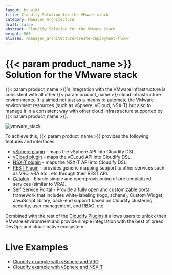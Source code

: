 ```yaml
---
layout: bt_wiki
title: Cloudify Solution for the VMware stack
category: Manager Architecture
draft: false
abstract: Cloudify Solution for the VMware stack
weight: 500
aliases: /manager_architecture/create-deployment-flow/
---
```

 
# {{< param product_name >}} Solution for the VMware stack
{{< param product_name >}}'s integration with the VMware infrastructure is consistent with all other {{< param product_name >}} cloud infrastructure environments. It is aimed not just as a means to automate the VMware environment resources (such as vSphere, vCloud, NSX-T)  but also to manage it in a consistent way with other cloud infrastructure supported by {{< param product_name >}}. 
 
![vmware_stack]( /images/vmware_stack/vmware_stack.png )
 
 To achieve this, {{< param product_name >}} provides the following features and interfaces:
 
 
* [vSphere plugin](https://docs.cloudify.co/latest/working_with/official_plugins/infrastructure/vsphere/) - maps the vSphere API into Cloudify DSL.
* [vCloud plugin](https://docs.cloudify.co/latest/working_with/official_plugins/infrastructure/vcloud/) - maps the vCLoud API into Cloudify DSL.
* [NSX-T plugin](https://docs.cloudify.co/latest/working_with/official_plugins/infrastructure/nsx-t/) - maps the NSX-T API into Cloudify DSL.
* [REST Plugin](https://docs.cloudify.co/latest/working_with/official_plugins/utilities/rest/) - provides generic mapping support to other services such as VRO, vRA etc.. etc through their REST API.
* [Catalog](https://docs.cloudify.co/latest/working_with/console/pages/cloudify-catalog-page/) - Enable simple and open provisioning of pre templatized services (similar to VRA).
* [Self Service Portal](https://docs.cloudify.co/latest/working_with/console/customization/) -  Provide a fully open and customizable portal framework that includes white-labeling (logo, schene), Custom Widget, JavaScript library, back-end support based on Cloudify clustering, security, user management, and RBAC, etc.

Combined with the rest of the [Cloudify Plugins](https://docs.cloudify.co/latest/working_with/official_plugins/) it allows users to unlock their VMware environment and provide simple integration with the best of breed DevOps and cloud-native ecosystem.

# Live Examples 
* [Cloudify example with vSphere and VRO](https://vimeo.com/448587029)
* [Cloudify example with vSphere and NSX-T](https://vimeo.com/457711864)
